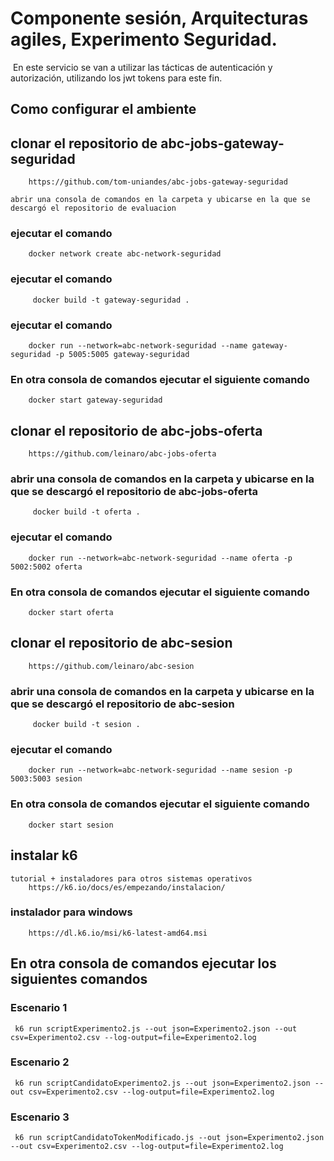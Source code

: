 # Componente sesión, Arquitecturas agiles, Experimento Seguridad.
​
En este servicio se van a utilizar las tácticas de autenticación y autorización, utilizando los jwt tokens para este fin.​

## Como configurar el ambiente
## clonar el repositorio de abc-jobs-gateway-seguridad
        https://github.com/tom-uniandes/abc-jobs-gateway-seguridad

    abrir una consola de comandos en la carpeta y ubicarse en la que se descargó el repositorio de evaluacion

### ejecutar el comando 
        docker network create abc-network-seguridad

### ejecutar el comando
         docker build -t gateway-seguridad .

### ejecutar el comando
        docker run --network=abc-network-seguridad --name gateway-seguridad -p 5005:5005 gateway-seguridad

### En otra consola de comandos ejecutar el siguiente comando
        docker start gateway-seguridad

## clonar el repositorio de abc-jobs-oferta
        https://github.com/leinaro/abc-jobs-oferta

### abrir una consola de comandos en la carpeta y ubicarse en la que se descargó el repositorio de abc-jobs-oferta
         docker build -t oferta .

### ejecutar el comando
        docker run --network=abc-network-seguridad --name oferta -p 5002:5002 oferta

### En otra consola de comandos ejecutar el siguiente comando
        docker start oferta

## clonar el repositorio de abc-sesion
        https://github.com/leinaro/abc-sesion

### abrir una consola de comandos en la carpeta y ubicarse en la que se descargó el repositorio de abc-sesion
         docker build -t sesion .

### ejecutar el comando
        docker run --network=abc-network-seguridad --name sesion -p 5003:5003 sesion

### En otra consola de comandos ejecutar el siguiente comando
        docker start sesion

## instalar k6 
    tutorial + instaladores para otros sistemas operativos
        https://k6.io/docs/es/empezando/instalacion/

  ###  instalador para windows
        https://dl.k6.io/msi/k6-latest-amd64.msi


## En otra consola de comandos ejecutar los siguientes comandos
### Escenario 1
     k6 run scriptExperimento2.js --out json=Experimento2.json --out csv=Experimento2.csv --log-output=file=Experimento2.log


### Escenario 2
     k6 run scriptCandidatoExperimento2.js --out json=Experimento2.json --out csv=Experimento2.csv --log-output=file=Experimento2.log


### Escenario 3
     k6 run scriptCandidatoTokenModificado.js --out json=Experimento2.json --out csv=Experimento2.csv --log-output=file=Experimento2.log
